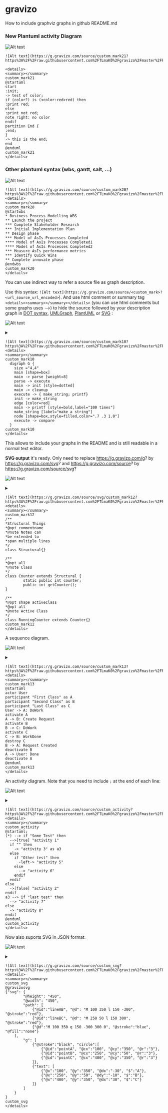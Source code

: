 gravizo
=======

How to include graphviz graphs in github README.md

### New Plantuml activity Diagram ###
![Alt text](https://g.gravizo.com/source/custom_mark21?https%3A%2F%2Fraw.githubusercontent.com%2FTLmaK0%2Fgravizo%2Fmaster%2FREADME.md)

```
![Alt text](https://g.gravizo.com/source/custom_mark21?https%3A%2F%2Fraw.githubusercontent.com%2FTLmaK0%2Fgravizo%2Fmaster%2FREADME.md)

<details> 
<summary></summary>
custom_mark21	
@startuml
start
:init;
-> test of color;
if (color?) is (<color:red>red) then
:print red;
else 
:print not red;
note right: no color
endif
partition End {
:end;
}
-> this is the end;
end
@enduml
custom_mark21
</details>
```

### Other plantuml syntax (wbs, gantt, salt, ...) ###

![Alt text](https://g.gravizo.com/source/custom_mark20?https%3A%2F%2Fraw.githubusercontent.com%2FTLmaK0%2Fgravizo%2Fmaster%2FREADME.md)

```
![Alt text](https://g.gravizo.com/source/custom_mark20?https%3A%2F%2Fraw.githubusercontent.com%2FTLmaK0%2Fgravizo%2Fmaster%2FREADME.md)
<details> 
<summary></summary>
custom_mark20	
@startwbs
* Business Process Modelling WBS
** Launch the project
*** Complete Stakeholder Research
*** Initial Implementation Plan
** Design phase
*** Model of AsIs Processes Completed
**** Model of AsIs Processes Completed1
**** Model of AsIs Processes Completed2
*** Measure AsIs performance metrics
*** Identify Quick Wins
** Complete innovate phase
@endwbs
custom_mark20
</details>
```

You can use indirect way to refer a source file as graph description. 

Use this syntax: ```![Alt text](https://g.gravizo.com/source/<custom_mark>?<url_source_url_encoded>```). And use html comment or summary tag ```<details><summary></summary></details>``` (you can use html comments but some graphs uses -->) to hide the source followed by your description graph in [DOT syntax](https://en.wikipedia.org/wiki/DOT_(graph_description_language)), [UMLGraph](http://www.umlgraph.org/doc/cd-intro.html), [PlantUML](http://plantuml.sourceforge.net/sequence.html) or [SVG](https://en.wikipedia.org/wiki/Scalable_Vector_Graphics) :

![Alt text](https://g.gravizo.com/source/custom_mark10?https%3A%2F%2Fraw.githubusercontent.com%2FTLmaK0%2Fgravizo%2Fmaster%2FREADME.md)

<details> 
<summary></summary>
custom_mark10
  digraph G {
    size ="4,4"
    main [shape=box]
    main -> parse [weight=8]
    parse -> execute
    main -> init [style=dotted]
    main -> cleanup
    execute -> { make_string; printf}
    init -> make_string
    edge [color=red]
    main -> printf [style=bold,label="100 times"]
    make_string [label="make a string"]
    node [shape=box,style=filled,color=".7 .3 1.0"]
    execute -> compare
  }
custom_mark10
</details>

```
![Alt text](https://g.gravizo.com/source/custom_mark10?https%3A%2F%2Fraw.githubusercontent.com%2FTLmaK0%2Fgravizo%2Fmaster%2FREADME.md)
<details> 
<summary></summary>
custom_mark10
  digraph G {
    size ="4,4"
    main [shape=box]
    main -> parse [weight=8]
    parse -> execute
    main -> init [style=dotted]
    main -> cleanup
    execute -> { make_string; printf}
    init -> make_string
    edge [color=red]
    main -> printf [style=bold,label="100 times"]
    make_string [label="make a string"]
    node [shape=box,style=filled,color=".7 .3 1.0"]
    execute -> compare
  }
custom_mark10
</details>
```

This allows to include your graphs in the README and is still readable in a normal text editor.

**SVG output** it's ready. Only need to replace https://g.gravizo.com/g? by https://g.gravizo.com/svg? and https://g.gravizo.com/source? by https://g.gravizo.com/source/svg?

![Alt text](https://g.gravizo.com/source/svg/custom_mark12?https%3A%2F%2Fraw.githubusercontent.com%2FTLmaK0%2Fgravizo%2Fmaster%2FREADME.md?3)

<details> 
<summary></summary>
custom_mark12
/**
*Structural Things
*@opt commentname
*@note Notes can
*be extended to
*span multiple lines
*/
class Structural{}

/**
*@opt all
*@note Class
*/
class Counter extends Structural {
        static public int counter;
        public int getCounter();
}

/**
*@opt shape activeclass
*@opt all
*@note Active Class
*/
class RunningCounter extends Counter{}
custom_mark12
</details>

```
![Alt text](https://g.gravizo.com/source/svg/custom_mark12?https%3A%2F%2Fraw.githubusercontent.com%2FTLmaK0%2Fgravizo%2Fmaster%2FREADME.md)
<details> 
<summary></summary>
custom_mark12
/**
*Structural Things
*@opt commentname
*@note Notes can
*be extended to
*span multiple lines
*/
class Structural{}

/**
*@opt all
*@note Class
*/
class Counter extends Structural {
        static public int counter;
        public int getCounter();
}

/**
*@opt shape activeclass
*@opt all
*@note Active Class
*/
class RunningCounter extends Counter{}
custom_mark12
</details>
```

A sequence diagram.

![Alt text](https://g.gravizo.com/source/custom_mark13?https%3A%2F%2Fraw.githubusercontent.com%2FTLmaK0%2Fgravizo%2Fmaster%2FREADME.md?1)
<details> 
<summary></summary>
custom_mark13
@startuml
actor User
participant "First Class" as A
participant "Second Class" as B
participant "Last Class" as C
User -> A: DoWork
activate A
A -> B: Create Request
activate B
B -> C: DoWork
activate C
C -> B: WorkDone
destroy C
B -> A: Request Created
deactivate B
A -> User: Done
deactivate A
@enduml
custom_mark13
</details>

```
![Alt text](https://g.gravizo.com/source/custom_mark13?https%3A%2F%2Fraw.githubusercontent.com%2FTLmaK0%2Fgravizo%2Fmaster%2FREADME.md)
<details> 
<summary></summary>
custom_mark13
@startuml
actor User
participant "First Class" as A
participant "Second Class" as B
participant "Last Class" as C
User -> A: DoWork
activate A
A -> B: Create Request
activate B
B -> C: DoWork
activate C
C -> B: WorkDone
destroy C
B -> A: Request Created
deactivate B
A -> User: Done
deactivate A
@enduml
custom_mark13
</details>
```

An activity diagram. Note that you need to include `;` at the end of each line:

![Alt text](https://g.gravizo.com/source/custom_activity?https%3A%2F%2Fraw.githubusercontent.com%2FTLmaK0%2Fgravizo%2Fmaster%2FREADME.md?1)
<details> 
<summary></summary>
custom_activity
@startuml
(*) --> if "Some Test" then
  -->[true] "activity 1"
  if "" then
    -> "activity 3" as a3
  else
    if "Other test" then
      -left-> "activity 5"
    else
      --> "activity 6"
    endif
  endif
else
  ->[false] "activity 2"
endif
a3 --> if "last test" then
  --> "activity 7"
else
  -> "activity 8"
endif
@enduml
custom_activity
</details>

```
![Alt text](https://g.gravizo.com/source/custom_activity?https%3A%2F%2Fraw.githubusercontent.com%2FTLmaK0%2Fgravizo%2Fmaster%2FREADME.md)
<details> 
<summary></summary>
custom_activity
@startuml;
(*) --> if "Some Test" then
  -->[true] "activity 1"
  if "" then
    -> "activity 3" as a3
  else
    if "Other test" then
      -left-> "activity 5"
    else
      --> "activity 6"
    endif
  endif
else
  ->[false] "activity 2"
endif
a3 --> if "last test" then
  --> "activity 7"
else
  -> "activity 8"
endif
@enduml
custom_activity
</details>
```

Now also suports SVG in JSON format:

![Alt text](https://g.gravizo.com/source/custom_svg?https%3A%2F%2Fraw.githubusercontent.com%2FTLmaK0%2Fgravizo%2Fmaster%2FREADME.md?1)

<details> 
<summary></summary>
custom_svg
@gravizosvg
{"svg": {
		"@height": "450",
		"@width": "450", 
		"path": [
			{"@id":"lineAB", "@d": "M 100 350 l 150 -300", "@stroke":"red"},
			{"@id":"lineBC", "@d": "M 250 50 l 150 300", "@stroke":"red"},
			{"@d":"M 100 350 q 150 -300 300 0", "@stroke":"blue", "@fill":"none"}
    ],
		"g": [
			{"@stroke":"black", "circle":[  
				{"@id":"pointA", "@cx":"100", "@cy":"350", "@r":"3"},
				{"@id":"pointB", "@cx":"250", "@cy":"50", "@r":"3"},
				{"@id":"pointC", "@cx":"400", "@cy":"350", "@r":"3"}
			]},
			{"text": [
				{"@x":"100", "@y":"350", "@dx":"-30", "$":"A"},
				{"@x":"250", "@y":"50", "@dy":"-10", "$":"B"},
				{"@x":"400", "@y":"350", "@dx":"30", "$":"C"}
			]}
		]
	}
}
custom_svg
</details>

```
![Alt text](https://g.gravizo.com/source/custom_svg?https%3A%2F%2Fraw.githubusercontent.com%2FTLmaK0%2Fgravizo%2Fmaster%2FREADME.md)
<details> 
<summary></summary>
custom_svg
@gravizosvg
{"svg": {
		"@height": "450",
		"@width": "450", 
		"path": [
			{"@id":"lineAB", "@d": "M 100 350 l 150 -300", "@stroke":"red"},
			{"@id":"lineBC", "@d": "M 250 50 l 150 300", "@stroke":"red"},
			{"@d":"M 100 350 q 150 -300 300 0", "@stroke":"blue", "@fill":"none"}
    ],
		"g": [
			{"@stroke":"black", "circle":[  
				{"@id":"pointA", "@cx":"100", "@cy":"350", "@r":"3"},
				{"@id":"pointB", "@cx":"250", "@cy":"50", "@r":"3"},
				{"@id":"pointC", "@cx":"400", "@cy":"350", "@r":"3"}
			]},
			{"text": [
				{"@x":"100", "@y":"350", "@dx":"-30", "$":"A"},
				{"@x":"250", "@y":"50", "@dy":"-10", "$":"B"},
				{"@x":"400", "@y":"350", "@dx":"30", "$":"C"}
			]}
		]
	}
}
custom_svg
</details>
```

